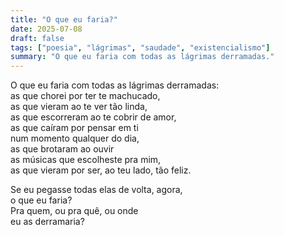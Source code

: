 ```yaml
---
title: "O que eu faria?"
date: 2025-07-08
draft: false
tags: ["poesia", "lágrimas", "saudade", "existencialismo"]
summary: "O que eu faria com todas as lágrimas derramadas."
---
```


O que eu faria com todas as lágrimas derramadas:<br>
as que chorei por ter te machucado,<br>
as que vieram ao te ver tão linda,<br>
as que escorreram ao te cobrir de amor,<br>
as que caíram por pensar em ti<br>
num momento qualquer do dia,<br>
as que brotaram ao ouvir<br>
as músicas que escolheste pra mim,<br>
as que vieram por ser, ao teu lado, tão feliz.<br>

Se eu pegasse todas elas de volta, agora,<br>
o que eu faria?<br>
Pra quem, ou pra quê, ou onde<br>
eu as derramaria?